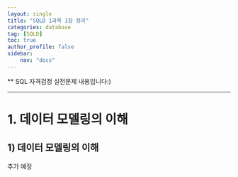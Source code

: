 ```yaml
---
layout: single
title: "SQLD 1과목 1장 정리"
categories: database
tag: [SQLD]
toc: true
author_profile: false
sidebar:
    nav: "docs"
---
```


** SQL 자격검정 실전문제 내용입니다:)

---

# 1. 데이터 모델링의 이해

## 1) 데이터 모델링의 이해

추가 예정
